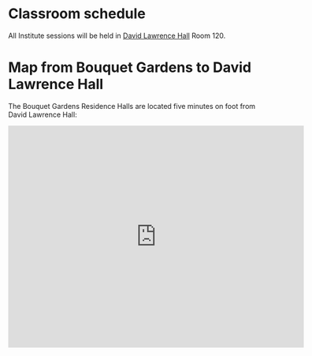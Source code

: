 # Classroom schedule 

All Institute sessions will be held in [David Lawrence Hall](https://www.tour.pitt.edu/tour/david-lawrence-hall) Room 120. 

# Map from Bouquet Gardens to David Lawrence Hall

The Bouquet Gardens Residence Halls are located five minutes on foot from David Lawrence Hall:
 
<iframe src="https://www.google.com/maps/embed?pb=!1m28!1m12!1m3!1d3036.520339424056!2d-79.95795789835333!3d40.44161891194677!2m3!1f0!2f0!3f0!3m2!1i1024!2i768!4f13.1!4m13!3e2!4m5!1s0x8834f22828e6cf47%3A0xf87ad7d708e7458e!2sBouquet%20Gardens%2C%20300%20S%20Bouquet%20St%2C%20Pittsburgh%2C%20PA%2015213%2C%20United%20States!3m2!1d40.4407449!2d-79.9551779!4m5!1s0x8834f228541d5921%3A0xa9e42410df503e8f!2sLawrence%20Hall%2C%20Forbes%20Avenue%2C%20Pittsburgh%2C%20PA%2C%20USA!3m2!1d40.4425725!2d-79.9551887!5e0!3m2!1sen!2sfr!4v1656455885242!5m2!1sen!2sfr" width="600" height="450" style="border:0;" allowfullscreen="" loading="lazy" referrerpolicy="no-referrer-when-downgrade"></iframe>
